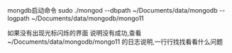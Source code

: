  
 mongdb启动命令 
 sudo ./mongod --dbpath ~/Documents/data/mongodb --logpath ~/Documents/data/mongodb/mongo11

 如果没有出现光标闪烁的界面 说明没有成功,查看~/Documents/data/mongodb/mongo11 的日志说明,一行行找找看看什么问题
